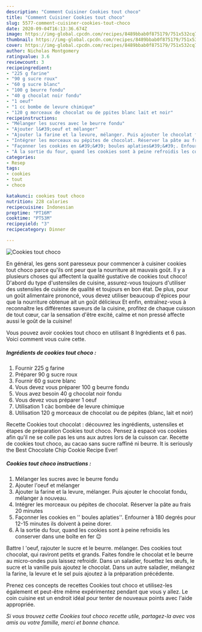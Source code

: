 ```yaml
---
description: "Comment Cuisiner Cookies tout choco"
title: "Comment Cuisiner Cookies tout choco"
slug: 5577-comment-cuisiner-cookies-tout-choco
date: 2020-09-04T16:13:36.674Z
image: https://img-global.cpcdn.com/recipes/8489bbab0f875179/751x532cq70/cookies-tout-choco-photo-principale-de-la-recette.jpg
thumbnail: https://img-global.cpcdn.com/recipes/8489bbab0f875179/751x532cq70/cookies-tout-choco-photo-principale-de-la-recette.jpg
cover: https://img-global.cpcdn.com/recipes/8489bbab0f875179/751x532cq70/cookies-tout-choco-photo-principale-de-la-recette.jpg
author: Nicholas Montgomery
ratingvalue: 3.6
reviewcount: 3
recipeingredient:
- "225 g farine"
- "90 g sucre roux"
- "60 g sucre blanc"
- "100 g beurre fondu"
- "40 g chocolat noir fondu"
- "1 oeuf"
- "1 cc bombe de levure chimique"
- "120 g morceaux de chocolat ou de ppites blanc lait et noir"
recipeinstructions:
- "Mélanger les sucres avec le beurre fondu"
- "Ajouter l&#39;oeuf et mélanger"
- "Ajouter la farine et la levure, mélanger. Puis ajouter le chocolat fondu, mélanger à nouveau."
- "Intégrer les morceaux ou pépites de chocolat. Réserver la pâte au frais 20 minutes"
- "Façonner les cookies en &#39;&#39; boules aplaties&#39;&#39;. Enfourner à 180 degrés pour 12-15 minutes ils doivent à peine dorer."
- "À la sortie du four, quand les cookies sont à peine refroidis les conserver dans une boîte en fer 😉"
categories:
- Resep
tags:
- cookies
- tout
- choco

katakunci: cookies tout choco 
nutrition: 228 calories
recipecuisine: Indonesian
preptime: "PT16M"
cooktime: "PT53M"
recipeyield: "3"
recipecategory: Dinner

---
```



![Cookies tout choco](https://img-global.cpcdn.com/recipes/8489bbab0f875179/751x532cq70/cookies-tout-choco-photo-principale-de-la-recette.jpg)

En général, les gens sont paresseux pour commencer à cuisiner cookies tout choco parce qu'ils ont peur que la nourriture ait mauvais goût. Il y a plusieurs choses qui affectent la qualité gustative de cookies tout choco! D'abord du type d'ustensiles de cuisine, assurez-vous toujours d'utiliser des ustensiles de cuisine de qualité et toujours en bon état. De plus, pour un goût alimentaire prononcé, vous devez utiliser beaucoup d'épices pour que la nourriture obtenue ait un goût délicieux Et enfin, entraînez-vous à reconnaître les différentes saveurs de la cuisine, profitez de chaque cuisson de tout cœur, car la sensation d'être excité, calme et non pressé affecte aussi le goût de la cuisine!

<!--inarticleads1-->

Vous pouvez avoir cookies tout choco en utilisant 8 Ingrédients et 6 pas. Voici comment vous cuire cette.

##### Ingrédients de cookies tout choco :

1. Fournir 225 g farine
1. Préparer 90 g sucre roux
1. Fournir 60 g sucre blanc
1. Vous devez vous préparer 100 g beurre fondu
1. Vous avez besoin 40 g chocolat noir fondu
1. Vous devez vous préparer 1 oeuf
1. Utilisation 1 càc bombée de levure chimique
1. Utilisation 120 g morceaux de chocolat ou de pépites (blanc, lait et noir)


Recette Cookies tout chocolat : découvrez les ingrédients, ustensiles et étapes de préparation Cookies tout choco. Pensez à espacé vos cookies afin qu&#39;il ne se colle pas les uns aux autres lors de la cuisson car. Recette de cookies tout choco, au cacao sans sucre raffiné ni beurre. It is seriously the Best Chocolate Chip Cookie Recipe Ever! 

<!--inarticleads2-->

##### Cookies tout choco instructions :

1. Mélanger les sucres avec le beurre fondu
1. Ajouter l&#39;oeuf et mélanger
1. Ajouter la farine et la levure, mélanger. Puis ajouter le chocolat fondu, mélanger à nouveau.
1. Intégrer les morceaux ou pépites de chocolat. Réserver la pâte au frais 20 minutes
1. Façonner les cookies en &#39;&#39; boules aplaties&#39;&#39;. Enfourner à 180 degrés pour 12-15 minutes ils doivent à peine dorer.
1. À la sortie du four, quand les cookies sont à peine refroidis les conserver dans une boîte en fer 😉


Battre l &#39;oeuf, rajouter le sucre et le beurre. mélanger. Des cookies tout chocolat, qui raviront petits et grands. Faites fondre le chocolat et le beurre au micro-ondes puis laissez refroidir. Dans un saladier, fouettez les œufs, le sucre et la vanille puis ajoutez le chocolat. Dans un autre saladier, mélangez la farine, la levure et le sel puis ajoutez à la préparation précédente. 

<!--inarticleads1-->

<p>
Prenez ces concepts de recettes Cookies tout choco et utilisez-les également et peut-être même expérimentez pendant que vous y allez. Le coin cuisine est un endroit idéal pour tenter de nouveaux points avec l'aide appropriée.
</p>

<p>
<i>Si vous trouvez cette Cookies tout choco recette utile, partagez-la avec vos amis ou votre famille, merci et bonne chance.</i>
</p>
